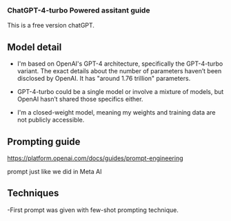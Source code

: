 ### ChatGPT-4-turbo Powered assitant guide

This is a free version chatGPT.

## Model detail

- I'm based on OpenAI's GPT-4 architecture, specifically the GPT-4-turbo variant. The exact details about the number of parameters haven’t been disclosed by OpenAI. It has "around 1.76 trillion" parameters.

- GPT-4-turbo could be a single model or involve a mixture of models, but OpenAI hasn’t shared those specifics either.

- I'm a closed-weight model, meaning my weights and training data are not publicly accessible.

## Prompting guide

https://platform.openai.com/docs/guides/prompt-engineering

prompt just like we did in Meta AI

## Techniques

-First prompt was given with few-shot prompting technique.
